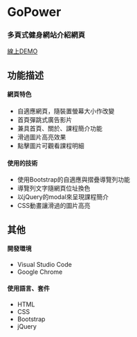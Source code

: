# GoPower

### 多頁式健身網站介紹網頁
[線上DEMO](https://nancy512916.github.io/GoPower/index.html)

## 功能描述
#### 網頁特色
* 自適應網頁，隨裝置螢幕大小作改變
* 首頁彈跳式廣告影片
* 兼具首頁、關於、課程簡介功能
* 滑過圖片高亮效果
* 點擊圖片可觀看課程明細

#### 使用的技術
* 使用Bootstrap的自適應與摺疊導覽列功能
* 導覽列文字隨網頁位址換色
* 以jQuery的modal來呈現課程簡介
* CSS動畫讓滑過的圖片高亮

## 其他
#### 開發環境
* Visual Studio Code
* Google Chrome

#### 使用語言、套件
* HTML
* CSS
* Bootstrap
* jQuery

